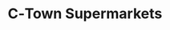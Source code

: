 ---
title: "C‑Town Supermarkets"
url: /woodhaven/c-town-supermarkets-jamaica-avenue/
shop: Supermarkt
---